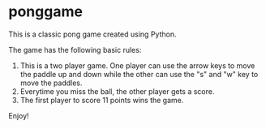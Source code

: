 # ponggame

This is a classic pong game created using Python. 

The game has the following basic rules:

1. This is a two player game. One player can use the arrow keys to move the paddle up and down while the other can use the "s" and "w" key to move the paddles. 
2. Everytime you miss the ball, the other player gets a score. 
3. The first player to score 11 points wins the game. 

Enjoy!
